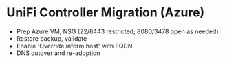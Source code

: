 # UniFi Controller Migration (Azure)
- Prep Azure VM, NSG (22/8443 restricted; 8080/3478 open as needed)
- Restore backup, validate
- Enable 'Override inform host' with FQDN
- DNS cutover and re-adoption
